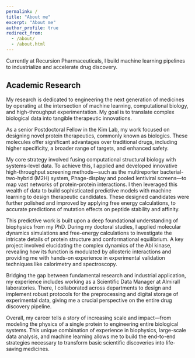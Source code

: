 ```yaml
---
permalink: /
title: "About me"
excerpt: "About me"
author_profile: true
redirect_from: 
  - /about/
  - /about.html
---
```


Currently at Recursion Pharmaceuticals, I build machine learning pipelines to industrialize and accelerate drug discovery. 

## Academic Research

My research is dedicated to engineering the next generation of medicines by operating at the intersection of machine learning, computational biology, and high-throughput experimentation. My goal is to translate complex biological data into tangible therapeutic innovations.

As a senior Postdoctoral Fellow in the Kim Lab, my work focused on designing novel protein therapeutics, commonly known as biologics. These molecules offer significant advantages over traditional drugs, including higher specificity, a broader range of targets, and enhanced safety.

My core strategy involved fusing computational structural biology with systems-level data. To achieve this, I applied and developed innovative high-throughput screening methods—such as the multireporter bacterial-two-hybrid (M2H) system, Phage-display and pooled lentiviral screens—to map vast networks of protein-protein interactions. I then leveraged this wealth of data to build sophisticated predictive models with machine learning to design therapeutic candidates. These designed candidates were further polished and improved by applying free energy calculations, to accurate predictions of mutation effects on peptide stability and affinity.

This predictive work is built upon a deep foundational understanding of biophysics from my PhD. During my doctoral studies, I applied molecular dynamics simulations and free-energy calculations to investigate the intricate details of protein structure and conformational equilibrium. A key project involved elucidating the complex dynamics of the Abl kinase, revealing how its function is modulated by allosteric interactions and providing me with hands-on experience in experimental validation techniques like calorimetry and spectroscopy.

Bridging the gap between fundamental research and industrial application, my experience includes working as a Scientific Data Manager at Almirall laboratories. There, I collaborated across departments to design and implement robust protocols for the preprocessing and digital storage of experimental data, giving me a crucial perspective on the entire drug discovery pipeline.

Overall, my career tells a story of increasing scale and impact—from modeling the physics of a single protein to engineering entire biological systems. This unique combination of experience in biophysics, large-scale data analysis, and machine learning allows me to build the end-to-end strategies necessary to transform basic scientific discoveries into life-saving medicines.



